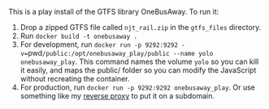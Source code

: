 This is a play install of the GTFS library OneBusAway.  To run it:

1. Drop a zipped GTFS file called `njt_rail.zip` in the `gtfs_files` directory.
2. Run `docker build -t onebusaway .`
3. For development, run `docker run -p 9292:9292
  -v=`pwd`/public:/opt/onebusaway_play/public --name yolo onebusaway_play`.  This
  command names the volume `yolo` so you can kill it easily, and maps the public/
  folder so you can modify the JavaScript without recreating the container.  
4. For production, run `docker run -p 9292:9292 onebusaway_play`.  Or use
  something like my [reverse proxy](https://github.com/danfinnie/reverse_proxy)
  to put it on a subdomain.

